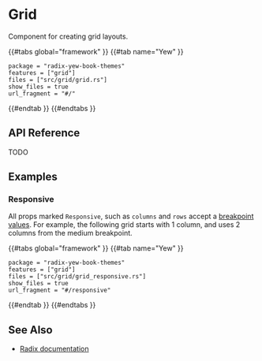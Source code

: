 # Grid

Component for creating grid layouts.

{{#tabs global="framework" }}
{{#tab name="Yew" }}

```toml,trunk
package = "radix-yew-book-themes"
features = ["grid"]
files = ["src/grid/grid.rs"]
show_files = true
url_fragment = "#/"
```

{{#endtab }}
{{#endtabs }}

## API Reference

TODO

## Examples

### Responsive

All props marked `Responsive`, such as `columns` and `rows` accept a [breakpoint values](../theme/breakpoints.md). For example, the following grid starts with 1 column, and uses 2 columns from the medium breakpoint.

{{#tabs global="framework" }}
{{#tab name="Yew" }}

```toml,trunk
package = "radix-yew-book-themes"
features = ["grid"]
files = ["src/grid/grid_responsive.rs"]
show_files = true
url_fragment = "#/responsive"
```

{{#endtab }}
{{#endtabs }}

## See Also

-   [Radix documentation](https://www.radix-ui.com/themes/docs/components/grid)
